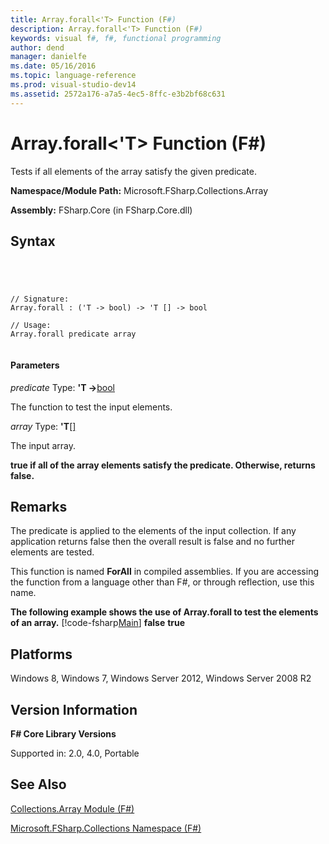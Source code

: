 ```yaml
---
title: Array.forall<'T> Function (F#)
description: Array.forall<'T> Function (F#)
keywords: visual f#, f#, functional programming
author: dend
manager: danielfe
ms.date: 05/16/2016
ms.topic: language-reference
ms.prod: visual-studio-dev14
ms.assetid: 2572a176-a7a5-4ec5-8ffc-e3b2bf68c631 
---
```


# Array.forall<'T> Function (F#)

Tests if all elements of the array satisfy the given predicate.

**Namespace/Module Path:** Microsoft.FSharp.Collections.Array

**Assembly:** FSharp.Core (in FSharp.Core.dll)


## Syntax



```




// Signature:
Array.forall : ('T -> bool) -> 'T [] -> bool

// Usage:
Array.forall predicate array


```





#### Parameters
*predicate*
Type: **'T -&gt;**[bool](http://msdn.microsoft.com/en-us/library/89c0cf9c-49ce-4207-a3be-555851a67dd5)


The function to test the input elements.


*array*
Type: **'T**[[]](http://msdn.microsoft.com/en-us/library/def20292-9aae-4596-9275-b94e594f8493)


The input array.



**true if all of the array elements satisfy the predicate. Otherwise, returns false.**
## Remarks
The predicate is applied to the elements of the input collection. If any application returns false then the overall result is false and no further elements are tested.

This function is named **ForAll** in compiled assemblies. If you are accessing the function from a language other than F#, or through reflection, use this name.

**The following example shows the use of Array.forall to test the elements of an array.**
[!code-fsharp[Main](snippets/fsarrays/snippet241.fs)]
**false**
**true**
## Platforms
Windows 8, Windows 7, Windows Server 2012, Windows Server 2008 R2


## Version Information
**F# Core Library Versions**

Supported in: 2.0, 4.0, Portable




## See Also
[Collections.Array Module &#40;F&#35;&#41;](Collections.Array-Module-%5BFSharp%5D.md)

[Microsoft.FSharp.Collections Namespace &#40;F&#35;&#41;](Microsoft.FSharp.Collections-Namespace-%5BFSharp%5D.md)

